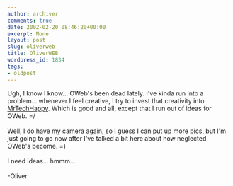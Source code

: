 ```yaml
---
author: archiver
comments: true
date: 2002-02-20 08:46:20+00:00
excerpt: None
layout: post
slug: oliverweb
title: OliverWEB
wordpress_id: 1834
tags:
- oldpost
---
```


Ugh, I know I know... OWeb's been dead lately. I've kinda run into a problem... whenever I feel creative, I try to invest that creativity into <a href=http://www.mrtechhappy.com>MrTechHappy</a>. Which is good and all, except that I run out of ideas for OWeb. =/<br /><br />Well, I do have my camera again, so I guess I can put up more pics, but I'm just going to go now after I've talked a bit here about how neglected OWeb's become. =)<br /><br />I need ideas... hmmm...<br /><br />-Oliver